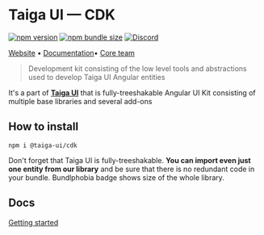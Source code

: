 # Taiga UI — CDK

[![npm version](https://img.shields.io/npm/v/@taiga-ui/cdk.svg)](https://npmjs.com/package/@taiga-ui/cdk)
[![npm bundle size](https://img.shields.io/bundlephobia/minzip/@taiga-ui/cdk)](https://bundlephobia.com/result?p=@taiga-ui/cdk)
[![Discord](https://img.shields.io/discord/748677963142135818?color=7289DA&label=%23taiga-ui&logo=discord&logoColor=white)](https://discord.gg/Us8d8JVaTg)

[Website](https://taiga-ui.dev) • [Documentation](https://taiga-ui.dev/getting-started)•
[Core team](https://github.com/taiga-family/taiga-ui/#core-team)

> Development kit consisting of the low level tools and abstractions used to develop Taiga UI Angular entities

It's a part of [**Taiga UI**](https://github.com/taiga-family/taiga-ui) that is fully-treeshakable Angular UI Kit consisting
of multiple base libraries and several add-ons

## How to install

```
npm i @taiga-ui/cdk
```

Don't forget that Taiga UI is fully-treeshakable. **You can import even just one entity from our library** and be sure
that there is no redundant code in your bundle. Bundlphobia badge shows size of the whole library.

## Docs

[Getting started](https://taiga-ui.dev/getting-started)
